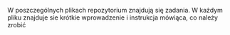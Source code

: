 W poszczególnych plikach repozytorium znajdują się zadania. W każdym pliku znajduje sie krótkie wprowadzenie i instrukcja mówiąca, co należy zrobić
